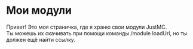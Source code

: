 # Мои модули
Привет! Это моя страничка, где я храню свои модули JustMC.\
Ты можешь их скачивать при помощи команды /module loadUrl, но ты должен ещё найти ссылку.
